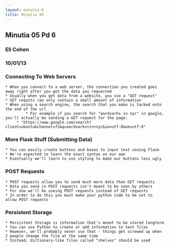 ```yaml
---
layout: minutia-6
title: Minutia 05
---
```


## Minutia 05 Pd 6
### Eli Cohen
### 10/01/13

### Connecting To Web Servers
    * When you connect to a web server, the connection you created goes away right after you get the data you requested
    * Usually when you get data from a website, you use a "GET request"
    * GET requsts can only contain a small amount of information
    * When using a search engine, the search that you make is tacked onto the end of the url
      	     * For example if you search for "aardvarks in nyc" in google, you'll actually be sending a GET request for the page:
	     * "https://www.google.com/search?client=ubuntu&channel=fs&q=aardvarks+in+nyc&ie=utf-8&oe=utf-8"

### More Flask Stuff (Submitting Data)
    * You can easily create buttons and boxes to input text useing Flask
    * We're expected to learn the exact syntax on our own
    * Eventually we'll learn to use styling to make our buttons less ugly
    
### POST Requests 
    * POST requests allow you to send much more data than GET requests
    * Data you send in POST requests isn't meant to be seen by others
    * For now we'll be useing POST requests instead of GET requests
    * In order to do this you must make your python code to be set to allow POST requests 

### Persistent Storage 
    * Persistent Storage is information that's meant to be stored longterm
    * You can use Python to create or add information to text files
    * However, we'll probably never use that - things get screwed up when 2 people change the file at the same time
    * Instead, dictionary-like files called "shelves" should be used
    